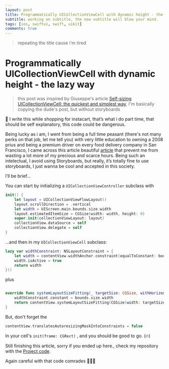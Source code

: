 ```yaml
---
layout: post
title: Programmatically UICollectionViewCell with dynamic height - the lazy way
subtitle: working on subtitle, the new subtitle will blow your mind.
tags: [ios, swiftui, swift, uikit]
comments: true
---
```


> repeating the title cause i'm tired
# Programmatically UICollectionViewCell with dynamic height - the lazy way

> this post was inspired by Giuseppe's article [Self-sizing UICollectionViewCell: the quickest and simplest way](https://medium.com/@giusecapo/self-sizing-uicollectionviewcell-the-quickest-and-simplest-way-94e8d1c89594), I'm basically copying the dude's post, but without storyboards



🚨 I write this while shopping for instacart, that’s what i do part time, that should be self explanatory, this code could be dangerous.

Being lucky as i am, I went from being a full time peasant (there's not many perks on that job, let me tell you) with very little education to owning a 2008 prius and being a premium driver on every food delivery company in San Francisco, I came across this article beautiful [article](https://medium.com/@giusecapo/self-sizing-uicollectionviewcell-the-quickest-and-simplest-way-94e8d1c89594) that prevent me from wasting a lot more of my precious and scarce hours. Being such an intelectual, I avoid using Storyboards, but really, it’s totally fine to use storyboards, I just wanna be cool and accepted in this society.

I’ll be brief...

You can start by initializing a `UICollectionViewController` subclass with

``` swift
init() {
    let layout = UICollectionViewFlowLayout()
    layout.scrollDirection = .vertical
    let width = UIScreen.main.bounds.size.width
    layout.estimatedItemSize = CGSize(width: width, height: 0)
    super.init(collectionViewLayout: layout)
    collectionView.dataSource = self
    collectionView.delegate = self
}

```




...and then in my `UICollectionViewCell` subclass:

``` swift
lazy var widthConstraint: NSLayoutConstraint = {
    let width = contentView.widthAnchor.constraint(equalToConstant: bounds.size.width)
    width.isActive = true
    return width
}()

```

plus

``` swift

override func systemLayoutSizeFitting(_ targetSize: CGSize, withHorizontalFittingPriority horizontalFittingPriority: UILayoutPriority, verticalFittingPriority: UILayoutPriority) -> CGSize {
    widthConstraint.constant = bounds.size.width
    return contentView.systemLayoutSizeFitting(CGSize(width: targetSize.width, height: 1))
}

```


But, don't forget the

``` swift
contentView.translatesAutoresizingMaskIntoConstraints = false
```

In your cell's `init(frame: CGRect)` , and you should be good to go. (🔥)

Still finishing this article, sorry if you ended up here., check my repository with the [Project code](https://github.com/nschucky/SarcasticCollectionView).

Again careful with that code comrades  😬😬😬
